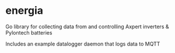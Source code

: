 # energia
Go library for collecting data from and controlling Axpert inverters & Pylontech batteries 

Includes an example datalogger daemon that logs data to MQTT
